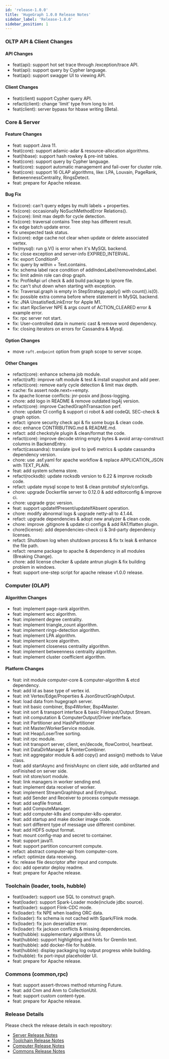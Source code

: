 ```yaml
---
id: 'release-1.0.0'
title: 'HugeGraph 1.0.0 Release Notes'
sidebar_label: 'Release-1.0.0'
sidebar_position: 1
---
```


### OLTP API & Client Changes

#### API Changes

- feat(api): support hot set trace through /exception/trace API.
- feat(api): support query by Cypher language.
- feat(api): support swagger UI to viewing API.

#### Client Changes

- feat(client) support Cypher query API.
- refact(client): change 'limit' type from long to int.
- feat(client): server bypass for hbase writing (Beta).

### Core & Server

#### Feature Changes

- feat: support Java 11.
- feat(core): support adamic-adar & resource-allocation algorithms.
- feat(hbase): support hash rowkey & pre-init tables.
- feat(core): support query by Cypher language.
- feat(core): support automatic management and fail-over for cluster role.
- feat(core): support 16 OLAP algorithms, like: LPA, Louvain, PageRank, BetweennessCentrality, RingsDetect.
- feat: prepare for Apache release.

#### Bug Fix

- fix(core): can't query edges by multi labels + properties.
- fix(core): occasionally NoSuchMethodError Relations().
- fix(core): limit max depth for cycle detection.
- fix(core): traversal contains Tree step has different result.
- fix edge batch update error.
- fix unexpected task status.
- fix(core): edge cache not clear when update or delete associated vertex.
- fix(mysql): run g.V() is error when it's MySQL backend.
- fix: close exception and server-info EXPIRED_INTERVAL.
- fix: export ConditionP.
- fix: query by within + Text.contains.
- fix: schema label race condition of addIndexLabel/removeIndexLabel.
- fix: limit admin role can drop graph.
- fix: ProfileApi url check & add build package to ignore file.
- fix: can't shut down when starting with exception.
- fix: Traversal.graph is empty in StepStrategy.apply() with count().is(0).
- fix: possible extra comma before where statement in MySQL backend.
- fix: JNA UnsatisfiedLinkError for Apple M1.
- fix: start RpcServer NPE & args count of ACTION_CLEARED error & example error.
- fix: rpc server not start.
- fix: User-controlled data in numeric cast & remove word dependency.
- fix: closing iterators on errors for Cassandra & Mysql.

#### Option Changes

- move `raft.endpoint` option from graph scope to server scope.

#### Other Changes

- refact(core): enhance schema job module.
- refact(raft): improve raft module & test & install snapshot and add peer.
- refact(core): remove early cycle detection & limit max depth.
- cache: fix assert node.next==empty.
- fix apache license conflicts: jnr-posix and jboss-logging.
- chore: add logo in README & remove outdated log4j version.
- refact(core): improve CachedGraphTransaction perf.
- chore: update CI config & support ci robot & add codeQL SEC-check & graph option.
- refact: ignore security check api & fix some bugs & clean code.
- doc: enhance CONTRIBUTING.md & README.md.
- refact: add checkstyle plugin & clean/format the code.
- refact(core): improve decode string empty bytes & avoid array-construct columns in BackendEntry.
- refact(cassandra): translate ipv4 to ipv6 metrics & update cassandra dependency version.
- chore: use .asf.yaml for apache workflow & replace APPLICATION_JSON with TEXT_PLAIN.
- feat: add system schema store.
- refact(rocksdb): update rocksdb version to 6.22 & improve rocksdb code.
- refact: update mysql scope to test & clean protobuf style/configs.
- chore: upgrade Dockerfile server to 0.12.0 & add editorconfig & improve ci.
- chore: upgrade grpc version.
- feat: support updateIfPresent/updateIfAbsent operation.
- chore: modify abnormal logs & upgrade netty-all to 4.1.44.
- refact: upgrade dependencies & adopt new analyzer & clean code.
- chore: improve .gitignore & update ci configs & add RAT/flatten plugin.
- chore(license): add dependencies-check ci & 3rd-party dependency licenses.
- refact: Shutdown log when shutdown process & fix tx leak & enhance the file path.
- refact: rename package to apache & dependency in all modules (Breaking Change).
- chore: add license checker & update antrun plugin & fix building problem in windows.
- feat: support one-step script for apache release v1.0.0 release.

### Computer (OLAP)

#### Algorithm Changes

- feat: implement page-rank algorithm.
- feat: implement wcc algorithm.
- feat: implement degree centrality.
- feat: implement triangle_count algorithm.
- feat: implement rings-detection algorithm.
- feat: implement LPA algorithm.
- feat: implement kcore algorithm.
- feat: implement closeness centrality algorithm.
- feat: implement betweenness centrality algorithm.
- feat: implement cluster coefficient algorithm.

#### Platform Changes

- feat: init module computer-core & computer-algorithm & etcd dependency.
- feat: add Id as base type of vertex id.
- feat: init Vertex/Edge/Properties & JsonStructGraphOutput.
- feat: load data from hugegraph server.
- feat: init basic combiner, Bsp4Worker, Bsp4Master.
- feat: init sort & transport interface & basic FileInput/Output Stream.
- feat: init computation & ComputerOutput/Driver interface.
- feat: init Partitioner and HashPartitioner
- feat: init Master/WorkerService module.
- feat: init Heap/LoserTree sorting.
- feat: init rpc module.
- feat: init transport server, client, en/decode, flowControl, heartbeat.
- feat: init DataDirManager & PointerCombiner.
- feat: init aggregator module & add copy() and assign() methods to Value class.
- feat: add startAsync and finishAsync on client side, add onStarted and onFinished on server side.
- feat: init store/sort module.
- feat: link managers in worker sending end.
- feat: implement data receiver of worker.
- feat: implement StreamGraphInput and EntryInput.
- feat: add Sender and Receiver to process compute message.
- feat: add seqfile fromat.
- feat: add ComputeManager.
- feat: add computer-k8s and computer-k8s-operator.
- feat: add startup and make docker image code.
- feat: sort different type of message use different combiner.
- feat: add HDFS output format.
- feat: mount config-map and secret to container.
- feat: support java11.
- feat: support partition concurrent compute.
- refact: abstract computer-api from computer-core.
- refact: optimize data receiving.
- fix: release file descriptor after input and compute.
- doc: add operator deploy readme.
- feat: prepare for Apache release.

### Toolchain (loader, tools, hubble)

- feat(loader): support use SQL to construct graph.
- feat(loader): support Spark-Loader mode(include jdbc source).
- feat(loader): support Flink-CDC mode.
- fix(loader):  fix NPE when loading ORC data.
- fix(loader):  fix schema is not cached with Spark/Flink mode.
- fix(loader):  fix json deserialize error.
- fix(loader):  fix jackson conflicts & missing dependencies.
- feat(hubble): supplementary algorithms UI.
- feat(hubble): support highlighting and hints for Gremlin text.
- feat(hubble): add docker-file for hubble.
- feat(hubble): display packaging log output progress while building.
- fix(hubble):  fix port-input placeholder UI.
- feat: prepare for Apache release.

### Commons (common,rpc)

- feat: support assert-throws method returning Future.
- feat: add Cnm and Anm to CollectionUtil.
- feat: support custom content-type.
- feat: prepare for Apache release.

### Release Details

Please check the release details in each repository:

- [Server Release Notes](https://github.com/apache/incubator-hugegraph/releases/tag/1.0.0)
- [Toolchain Release Notes](https://github.com/apache/incubator-hugegraph-toolchain/releases/tag/1.0.0)
- [Computer Release Notes](https://github.com/apache/incubator-hugegraph-computer/releases/tag/1.0.0)
- [Commons Release Notes](https://github.com/apache/incubator-hugegraph-commons/releases/tag/1.0.0)
